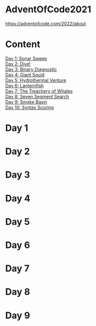 # AdventOfCode2021

<a href>https://adventofcode.com/2022/about</a>

<h1>Content</h1>
<a href="#day1">Day 1: Sonar Sweep</a><br>
<a href="#day2">Day 2: Dive!</a><br>
<a href="#day3">Day 3: Binary Diagnostic</a><br>
<a href="#day4">Day 4: Giant Squid</a><br>
<a href="#day5">Day 5: Hydrothermal Venture</a><br>
<a href="#day6">Day 6: Lanternfish</a><br>
<a href="#day7">Day 7: The Treachery of Whales</a><br>
<a href="#day8">Day 8: Seven Segment Search</a><br>
<a href="#day9">Day 9: Smoke Basin</a><br>
<a href="#day10"> Day 10: Syntax Scoring</a><br>


<h1 id="day1">Day 1</h1>
<h1 id="day2">Day 2</h1>
<h1 id="day3">Day 3</h1>
<h1 id="day4">Day 4</h1>
<h1 id="day5">Day 5</h1>
<h1 id="day6">Day 6</h1>
<h1 id="day7">Day 7</h1>
<h1 id="day8">Day 8</h1>
<h1 id="day9">Day 9</h1>
